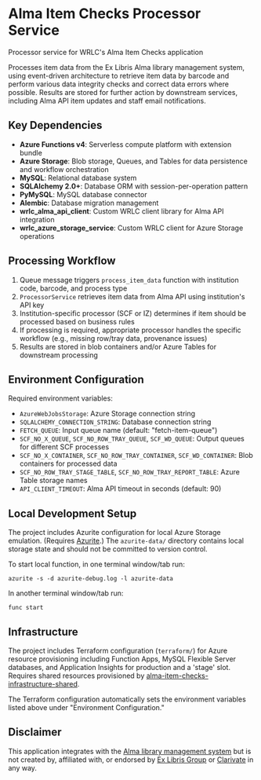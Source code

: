 # Alma Item Checks Processor Service

Processor service for WRLC's Alma Item Checks application

Processes item data from the Ex Libris Alma library management system, using event-driven architecture to retrieve item data by barcode and perform various data integrity checks and correct data errors where possible. Results are stored for further action by downstream services, including Alma API item updates and staff email notifications.
## Key Dependencies

- **Azure Functions v4**: Serverless compute platform with extension bundle
- **Azure Storage**: Blob storage, Queues, and Tables for data persistence and workflow orchestration
- **MySQL**: Relational database system
- **SQLAlchemy 2.0+**: Database ORM with session-per-operation pattern
- **PyMySQL**: MySQL database connector
- **Alembic**: Database migration management
- **wrlc_alma_api_client**: Custom WRLC client library for Alma API integration
- **wrlc_azure_storage_service**: Custom WRLC client for Azure Storage operations

## Processing Workflow

1. Queue message triggers `process_item_data` function with institution code, barcode, and process type
2. `ProcessorService` retrieves item data from Alma API using institution's API key
3. Institution-specific processor (SCF or IZ) determines if item should be processed based on business rules
4. If processing is required, appropriate processor handles the specific workflow (e.g., missing row/tray data, provenance issues)
5. Results are stored in blob containers and/or Azure Tables for downstream processing

## Environment Configuration

Required environment variables:
- `AzureWebJobsStorage`: Azure Storage connection string
- `SQLALCHEMY_CONNECTION_STRING`: Database connection string
- `FETCH_QUEUE`: Input queue name (default: "fetch-item-queue")
- `SCF_NO_X_QUEUE`, `SCF_NO_ROW_TRAY_QUEUE`, `SCF_WD_QUEUE`: Output queues for different SCF processes
- `SCF_NO_X_CONTAINER`, `SCF_NO_ROW_TRAY_CONTAINER`, `SCF_WD_CONTAINER`: Blob containers for processed data
- `SCF_NO_ROW_TRAY_STAGE_TABLE`, `SCF_NO_ROW_TRAY_REPORT_TABLE`: Azure Table storage names
- `API_CLIENT_TIMEOUT`: Alma API timeout in seconds (default: 90)

## Local Development Setup

The project includes Azurite configuration for local Azure Storage emulation. (Requires [Azurite](https://github.com/Azure/Azurite).) The `azurite-data/` directory contains local storage state and should not be committed to version control.

To start local function, in one terminal window/tab run:

```shell
azurite -s -d azurite-debug.log -l azurite-data
```

In another terminal window/tab run:

```shell
func start
```

## Infrastructure

The project includes Terraform configuration (`terraform/`) for Azure resource provisioning including Function Apps, MySQL Flexible Server databases, and Application Insights for production and a 'stage' slot. Requires shared resources provisioned by [alma-item-checks-infrastructure-shared](https://github.com/WRLC/alma-item-checks-infrastructure-shared).

The Terraform configuration automatically sets the environment variables listed above under "Environment Configuration."

## Disclaimer

This application integrates with the [Alma library management system](https://exlibrisgroup.com/products/alma-library-services-platform/) but is not created by, affiliated with, or endorsed by [Ex Libris Group](https://exlibrisgroup.com/) or [Clarivate](https://clarivate.com/) in any way.